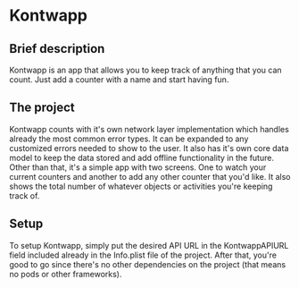 # Kontwapp

## Brief description
Kontwapp is an app that allows you to keep track of anything that you can count. Just add a counter with a name and start having fun.

## The project
Kontwapp counts with it's own network layer implementation which handles already the most common error types. It can be expanded to any customized errors needed to show to the user.
It also has it's own core data model to keep the data stored and add offline functionality in the future.
Other than that, it's a simple app with two screens. One to watch your current counters and another to add any other counter that you'd like.
It also shows the total number of whatever objects or activities you're keeping track of.

## Setup
To setup Kontwapp, simply put the desired API URL in the KontwappAPIURL field included already in the Info.plist file of the project.
After that, you're good to go since there's no other dependencies on the project (that means no pods or other frameworks). 
